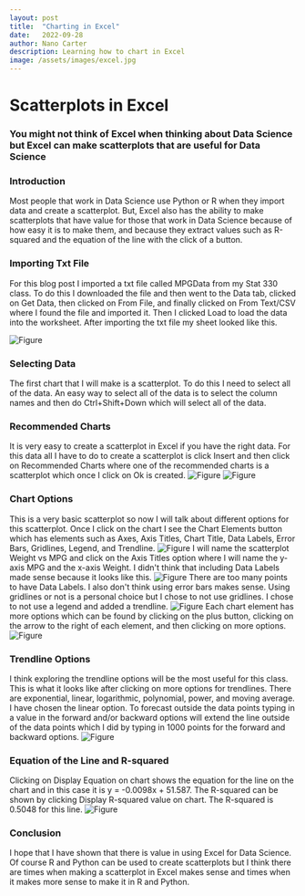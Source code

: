 ```yaml
---
layout: post
title:  "Charting in Excel"
date:   2022-09-28
author: Nano Carter
description: Learning how to chart in Excel
image: /assets/images/excel.jpg
---
```


# Scatterplots in Excel
### You might not think of Excel when thinking about Data Science but Excel can make scatterplots that are useful for Data Science
### Introduction
Most people that work in Data Science use Python or R when they import data and create a scatterplot. But, Excel also has the ability to make scatterplots that have value for those that work in Data Science because of how easy it is to make them, and because they extract values such as R-squared and the equation of the line with the click of a button.

### Importing Txt File
  For this blog post I imported a txt file called MPGData from my Stat 330 class. To do this I downloaded the file and then went to the Data tab, clicked on Get Data, then clicked on From File, and finally clicked on From Text/CSV where I found the file and imported it. Then I clicked Load to load the data into the worksheet. After importing the txt file my sheet looked like this.

![Figure](https://raw.githubusercontent.com/152151/stat386-projects/main/assets/images/Screenshot%20(48).png)
### Selecting Data
  The first chart that I will make is a scatterplot. To do this I need to select all of the data. An easy way to select all of the data is to select the column names and then do Ctrl+Shift+Down which will select all of the data.
### Recommended Charts
 It is very easy to create a scatterplot in Excel if you have the right data. For this data all I have to do to create a scatterplot is click Insert and then click on Recommended Charts where one of the recommended charts is a scatterplot which once I click on Ok is created.
 ![Figure](https://raw.githubusercontent.com/152151/stat386-projects/main/assets/images/Screenshot%20(49).png)
 ![Figure](https://raw.githubusercontent.com/152151/stat386-projects/main/assets/images/Screenshot%20(50).png)
### Chart Options
  This is a very basic scatterplot so now I will talk about different options for this scatterplot. Once I click on the chart I see the Chart Elements button which has elements such as Axes, Axis Titles, Chart Title, Data Labels, Error Bars, Gridlines, Legend, and Trendline.
  ![Figure](https://github.com/152151/stat386-projects/blob/main/assets/images/Screenshot%20(52).png)
  I will name the scatterplot Weight vs MPG and click on the Axis Titles option where I will name the y-axis MPG and the x-axis Weight. I didn't think that including Data Labels made sense because it looks like this.
  ![Figure](https://github.com/152151/stat386-projects/blob/main/assets/images/Screenshot%20(55).png)
  There are too many points to have Data Labels. I also don't think using error bars makes sense. Using gridlines or not is a personal choice but I chose to not use gridlines. I chose to not use a legend and added a trendline.
  ![Figure](https://github.com/152151/stat386-projects/blob/main/assets/images/Screenshot%20(56).png)
  Each chart element has more options which can be found by clicking on the plus button, clicking on the arrow to the right of each element, and then clicking on more options.
  ![Figure](https://github.com/152151/stat386-projects/blob/main/assets/images/Screenshot%20(57).png)
### Trendline Options
  I think exploring the trendline options will be the most useful for this class. This is what it looks like after clicking on more options for trendlines. There are exponential, linear, logarithmic, polynomial, power, and moving average. I have chosen the linear option. To forecast outside the data points typing in a value in the forward and/or backward options will extend the line outside of the data points which I did by typing in 1000 points for the forward and backward options.
 ![Figure](https://github.com/152151/stat386-projects/blob/main/assets/images/Screenshot%20(59).png)
### Equation of the Line and R-squared
Clicking on Display Equation on chart shows the equation for the line on the chart and in this case it is y = -0.0098x + 51.587. The R-squared can be shown by clicking Display R-squared value on chart. The R-squared is 0.5048 for this line.
![Figure](https://raw.githubusercontent.com/152151/stat386-projects/main/assets/images/Screenshot%20(61).png)
### Conclusion
I hope that I have shown that there is value in using Excel for Data Science. Of course R and Python can be used to create scatterplots but I think there are times when making a scatterplot in Excel makes sense and times when it makes more sense to make it in R and Python.
 
 



